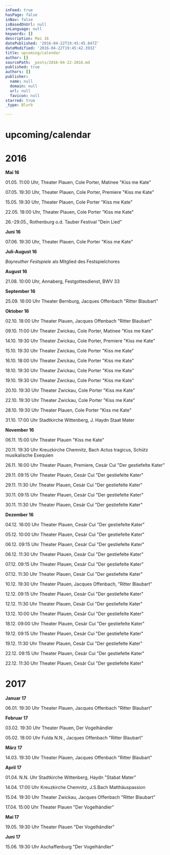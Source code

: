 ```yaml
---
inFeed: true
hasPage: false
inNav: false
isBasedOnUrl: null
inLanguage: null
keywords: []
description: Mai 16
datePublished: '2016-04-22T19:45:45.847Z'
dateModified: '2016-04-22T19:45:42.393Z'
title: upcoming/calendar
author: []
sourcePath: _posts/2016-04-22-2016.md
published: true
authors: []
publisher:
  name: null
  domain: null
  url: null
  favicon: null
starred: true
_type: Blurb

---
```

# upcoming/calendar

# 2016 

**Mai 16**

01.05\. 11:00 Uhr, Theater Plauen, Cole Porter, Matinee "Kiss me Kate" 

07.05\. 19:30 Uhr, Theater Plauen, Cole Porter, Premiere "Kiss me Kate" 

15.05\. 19:30 Uhr, Theater Plauen, Cole Porter "Kiss me Kate" 

22.05\. 18:00 Uhr, Theater Plauen, Cole Porter "Kiss me Kate" 

26.-29.05., Rothenburg o.d. Tauber Festival "Dein Lied"

**Juni 16**

07.06\. 19:30 Uhr, Theater Plauen, Cole Porter "Kiss me Kate"

**Juli-August 16**

_Bayreuther Festspiele_ als Mitglied des Festspielchores

**August 16**

21.08\. 10:00 Uhr, Annaberg, Festgottesdienst, BWV 33

**September 16**

25.09\. 16:00 Uhr Theater Bernburg, Jacques Offenbach "Ritter Blaubart"

**Oktober 16**

02.10\. 18:00 Uhr Theater Plauen, Jacques Offenbach "Ritter Blaubart"

09.10\. 11:00 Uhr Theater Zwickau, Cole Porter, Matinee "Kiss me Kate"

14.10\. 19:30 Uhr Theater Zwickau, Cole Porter, Premiere "Kiss me Kate"

15.10\. 19:30 Uhr Theater Zwickau, Cole Porter "Kiss me Kate"

16.10\. 18:00 Uhr Theater Zwickau, Cole Porter "Kiss me Kate"

18.10\. 19:30 Uhr Theater Zwickau, Cole Porter "Kiss me Kate"

19.10\. 19:30 Uhr Theater Zwickau, Cole Porter "Kiss me Kate"

20.10\. 19:30 Uhr Theater Zwickau, Cole Porter "Kiss me Kate" 

22.10\. 19:30 Uhr Theater Zwickau, Cole Porter "Kiss me Kate" 

28.10\. 19:30 Uhr Theater Plauen, Cole Porter "Kiss me Kate" 

31.10\. 17:00 Uhr Stadtkirche Wittenberg, J. Haydn Staat Mater

**November 16**

06.11\. 15:00 Uhr Theater Plauen "Kiss me Kate" 

20.11\. 19:30 Uhr Kreuzkirche Chemnitz, Bach Actus tragicus, Schütz musikalische Exequien 

26.11\. 16:00 Uhr Theater Plauen, Premiere, Cesár Cui "Der gestiefelte Kater" 

29.11\. 09:15 Uhr Theater Plauen, Cesár Cui "Der gestiefelte Kater" 

29.11\. 11:30 Uhr Theater Plauen, Cesár Cui "Der gestiefelte Kater" 

30.11\. 09:15 Uhr Theater Plauen, Cesár Cui "Der gestiefelte Kater" 

30.11\. 11:30 Uhr Theater Plauen, Cesár Cui "Der gestiefelte Kater"

**Dezember 16**

04.12\. 16:00 Uhr Theater Plauen, Cesár Cui "Der gestiefelte Kater" 

05.12\. 10:00 Uhr Theater Plauen, Cesár Cui "Der gestiefelte Kater" 

06.12\. 09:15 Uhr Theater Plauen, Cesár Cui "Der gestiefelte Kater"

06.12\. 11:30 Uhr Theater Plauen, Cesár Cui "Der gestiefelte Kater" 

07.12\. 09:15 Uhr Theater Plauen, Cesár Cui "Der gestiefelte Kater" 

07.12\. 11:30 Uhr Theater Plauen, Cesár Cui "Der gestiefelte Kater" 

10.12\. 19:30 Uhr Theater Plauen, Jacques Offenbach, "Ritter Blaubart" 

12.12\. 09:15 Uhr Theater Plauen, Cesár Cui "Der gestiefelte Kater" 

12.12\. 11:30 Uhr Theater Plauen, Cesár Cui "Der gestiefelte Kater" 

13.12\. 10:00 Uhr Theater Plauen, Cesár Cui "Der gestiefelte Kater" 

18.12\. 09:00 Uhr Theater Plauen, Cesár Cui "Der gestiefelte Kater"

19.12\. 09:15 Uhr Theater Plauen, Cesár Cui "Der gestiefelte Kater" 

19.12\. 11:30 Uhr Theater Plauen, Cesár Cui "Der gestiefelte Kater" 

22.12\. 09:15 Uhr Theater Plauen, Cesár Cui "Der gestiefelte Kater" 

22.12\. 11:30 Uhr Theater Plauen, Cesár Cui "Der gestiefelte Kater" 

# 2017

**Januar 17**

06.01\. 19:30 Uhr Theater Plauen, Jacques Offenbach "Ritter Blaubart" 

**Februar 17**

03.02\. 19:30 Uhr Theater Plauen, Der Vogelhändler 

05.02\. 18:00 Uhr Fulda N.N., Jacques Offenbach "Ritter Blaubart" 

**März 17**

14.03\. 19:30 Uhr Theater Plauen, Jacques Offenbach "Ritter Blaubart" 

**April 17**

01.04\. N.N. Uhr Stadtkirche Wittenberg, Haydn "Stabat Mater" 

14.04\. 17:00 Uhr Kreuzkirche Chemnitz, J.S.Bach Matthäuspassion 

15.04\. 19:30 Uhr Theater Zwickau, Jacques Offenbach "Ritter Blaubart" 

17.04\. 15:00 Uhr Theater Plauen "Der Vogelhändler" 

**Mai 17**

19.05\. 19:30 Uhr Theater Plauen "Der Vogelhändler" 

**Juni 17**

15.06\. 19:30 Uhr Aschaffenburg "Der Vogelhändler"